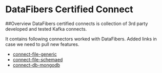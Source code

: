 # DataFibers Certified Connect

##Overview
DataFibers certified connects is collection of 3rd party developed and tested Kafka connects.

It contains following connectors worked with DataFibers. Added links in case we need to pull new features.

* [connect-file-generic]()
* [connect-file-schemaed]()
* [connect-db-mongodb](https://github.com/DataReply/kafka-connect-mongodb)
